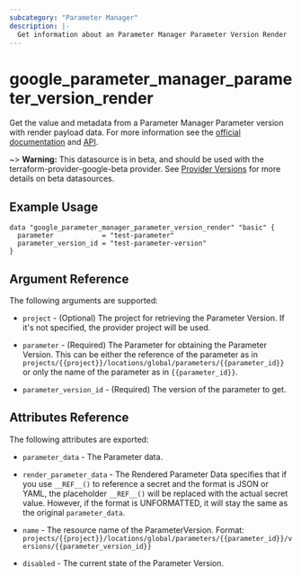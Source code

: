 ```yaml
---
subcategory: "Parameter Manager"
description: |-
  Get information about an Parameter Manager Parameter Version Render
---
```


# google_parameter_manager_parameter_version_render

Get the value and metadata from a Parameter Manager Parameter version with render payload data.  For more information see the [official documentation](https://cloud.google.com/secret-manager/parameter-manager/docs/overview)  and [API](https://cloud.google.com/secret-manager/parameter-manager/docs/reference/rest/v1/projects.locations.parameters.versions/render).

~> **Warning:** This datasource is in beta, and should be used with the terraform-provider-google-beta provider.
See [Provider Versions](https://terraform.io/docs/providers/google/guides/provider_versions.html) for more details on beta datasources.

## Example Usage

```hcl
data "google_parameter_manager_parameter_version_render" "basic" {
  parameter            = "test-parameter"
  parameter_version_id = "test-parameter-version"
}
```

## Argument Reference

The following arguments are supported:

* `project` - (Optional) The project for retrieving the Parameter Version. If it's not specified, 
    the provider project will be used.

* `parameter` - (Required) The Parameter for obtaining the Parameter Version.
    This can be either the reference of the parameter as in `projects/{{project}}/locations/global/parameters/{{parameter_id}}` or only the name of the parameter as in `{{parameter_id}}`.

* `parameter_version_id` - (Required) The version of the parameter to get.

## Attributes Reference

The following attributes are exported:

* `parameter_data` - The Parameter data.

* `render_parameter_data` - The Rendered Parameter Data specifies that if you use `__REF__()` to reference a secret and the format is JSON or YAML, the placeholder `__REF__()` will be replaced with the actual secret value. However, if the format is UNFORMATTED, it will stay the same as the original `parameter_data`.

* `name` - The resource name of the ParameterVersion. Format:
  `projects/{{project}}/locations/global/parameters/{{parameter_id}}/versions/{{parameter_version_id}}`

* `disabled` -  The current state of the Parameter Version. 

